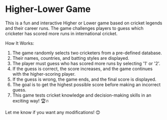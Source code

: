 # Higher-Lower Game

This is a fun and interactive Higher or Lower game based on cricket legends and their career runs. The game challenges players to guess which cricketer has scored more runs in international cricket.

How It Works:

1. The game randomly selects two cricketers from a pre-defined database.
2. Their names, countries, and batting styles are displayed.
3. The player must guess who has scored more runs by selecting '1' or '2'.
4. If the guess is correct, the score increases, and the game continues with the higher-scoring player.
5. If the guess is wrong, the game ends, and the final score is displayed.
6. The goal is to get the highest possible score before making an incorrect guess.
7. This game tests cricket knowledge and decision-making skills in an exciting way! 🏆🔥

Let me know if you want any modifications! 😊
